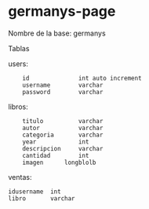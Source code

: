# germanys-page

Nombre de la base: germanys

Tablas

users:

        id            	int auto increment
        username      	varchar 
        password      	varchar
              

libros:

        titulo        	varchar
        autor         	varchar
        categoria     	varchar
        year          	int
        descripcion   	varchar
        cantidad      	int         
        imagen		longblolb
          

ventas:

	idusername	int
	libro		varchar
